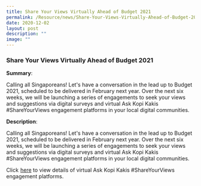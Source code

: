 ```yaml
---
title: Share Your Views Virtually Ahead of Budget 2021
permalink: /Resource/news/Share-Your-Views-Virtually-Ahead-of-Budget-2021/
date: 2020-12-02
layout: post
description: ""
image: ""
---
```

### Share Your Views Virtually Ahead of Budget 2021


**Summary**: 

Calling all Singaporeans! Let's have a conversation in the lead up to Budget 2021, scheduled to be delivered in February next year. Over the next six weeks, we will be launching a series of engagements to seek your views and suggestions via digital surveys and virtual Ask Kopi Kakis #ShareYourViews engagement platforms in your local digital communities. 


**Description**: 

Calling all Singaporeans! Let's have a conversation in the lead up to Budget 2021, scheduled to be delivered in February next year. Over the next six weeks, we will be launching a series of engagements to seek your views and suggestions via digital surveys and virtual Ask Kopi Kakis #ShareYourViews engagement platforms in your local digital communities.  

Click  [here](/files/NewsRoom/Share-Your-Views-Virtually-Ahead-of-Budget-2021.pdf) to view details of virtual Ask Kopi Kakis #ShareYourViews engagement platforms.